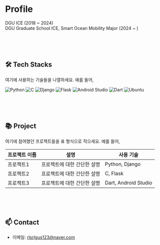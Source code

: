 # Profile

DGU ICE (2018 ~ 2024)<br>
DGU Graduate School ICE, Smart Ocean Mobility Major (2024 ~ )

<br><br><br>

## 🛠 Tech Stacks
여기에 사용하는 기술들을 나열하세요. 예를 들어,

![Python](https://img.shields.io/badge/Python-3766AB?style=flat-square&logo=Python&logoColor=white)
![C](https://img.shields.io/badge/C-A8B9CC?style=flat-square&logo=c&logoColor=white)
![Django](https://img.shields.io/badge/Django-092E20?style=flat-square&logo=Django&logoColor=white)
![Flask](https://img.shields.io/badge/Flask-000000?style=flat-square&logo=Flask&logoColor=white)
![Android Studio](https://img.shields.io/badge/Android_Studio-3DDC84?style=flat-square&logo=android-studio&logoColor=white)
![Dart](https://img.shields.io/badge/Dart-0175C2?style=flat-square&logo=Dart&logoColor=white)
![Ubuntu](https://img.shields.io/badge/Ubuntu-E95420?style=flat-square&logo=Ubuntu&logoColor=white)

<br><br><br>

## 📚 Project
여기에 참여했던 프로젝트들을 표 형식으로 적으세요. 예를 들어,

| 프로젝트 이름 | 설명 | 사용 기술 |
| --- | --- | --- |
| 프로젝트1 | 프로젝트에 대한 간단한 설명 | Python, Django |
| 프로젝트2 | 프로젝트에 대한 간단한 설명 | C, Flask |
| 프로젝트3 | 프로젝트에 대한 간단한 설명 | Dart, Android Studio |

<br><br><br>

## 📫 Contact
- 이메일: rlsrlgus123@naver.com
